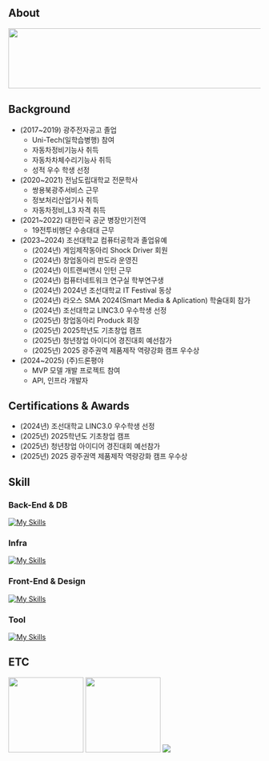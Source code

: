 <!-- About -->
<div>
  <h2>About</h2>
  <a href="https://github.com/devxb/gitanimals">
    <img src="https://render.gitanimals.org/lines/{scorve12}?pet-id=1" width="1000" height="120"/>
  </a>
</div>

<div>
  <h2>Background</h2>
  <ul>
    <li>(2017~2019) 광주전자공고 졸업
      <ul>
        <li>Uni-Tech(일학습병행) 참여</li>
        <li>자동차정비기능사 취득</li>
        <li>자동차차체수리기능사 취득</li>
        <li>성적 우수 학생 선정</li>
      </ul>
    </li>
    <li>(2020~2021) 전남도립대학교 전문학사
      <ul>
        <li>쌍용북광주서비스 근무</li>
        <li>정보처리산업기사 취득</li>
        <li>자동차정비_L3 자격 취득</li>
      </ul>
    </li>
    <li>(2021~2022) 대한민국 공군 병장만기전역
      <ul>
        <li>19전투비행단 수송대대 근무</li>
      </ul>
    </li>
    <li>(2023~2024) 조선대학교 컴퓨터공학과 졸업유예
      <ul>
        <li>(2024년) 게임제작동아리 Shock Driver 회원</li>
        <li>(2024년) 창업동아리 판도라 운영진</li>
        <li>(2024년) 이트랜씨앤시 인턴 근무</li>
        <li>(2024년) 컴퓨터네트워크 연구실 학부연구생</li>
        <li>(2024년) 2024년 조선대학교 IT Festival 동상</li>
        <li>(2024년) 라오스 SMA 2024(Smart Media & Aplication) 학술대회 참가</li>
        <li>(2024년) 조선대학교 LINC3.0 우수학생 선정</li>
        <li>(2025년) 창업동아리 Produck 회장</li>
        <li>(2025년) 2025학년도 기초창업 캠프</li>
        <li>(2025년) 청년창업 아이디어 경진대회 예선참가</li>
        <li>(2025년) 2025 광주권역 제품제작 역량강화 캠프 우수상</li>
      </ul>
    </li>
    <li>(2024~2025) (주)드론평야
      <ul>
        <li>MVP 모델 개발 프로젝트 참여</li>
        <li>API, 인프라 개발자</li>
      </ul>
    </li>
  </ul>
</div>

<div>
  <h2>Certifications & Awards</h2>
  <ul>
    <li>(2024년) 조선대학교 LINC3.0 우수학생 선정</li>
    <li>(2025년) 2025학년도 기초창업 캠프</li>
    <li>(2025년) 청년창업 아이디어 경진대회 예선참가</li>
    <li>(2025년) 2025 광주권역 제품제작 역량강화 캠프 우수상</li>
  </ul>
<div>
<!-- Skill -->
<div>
  <h2>Skill</h2>
  <h3>Back-End & DB</h3>
  <a href="https://skillicons.dev" style="vertical-align: middle;">
    <img src="https://skillicons.dev/icons?i=spring,django,,postgresql,mysql,redis&theme=light" alt="My Skills" />
  </a>
  <h3>Infra</h3>
  <a href="https://skillicons.dev" style="vertical-align: middle;">
    <img src="https://skillicons.dev/icons?i=aws,docker,vercel&theme=light" alt="My Skills" />
  </a>

  <h3>Front-End & Design</h3>
  <a href="https://skillicons.dev" style="vertical-align: middle;">
    <img src="https://skillicons.dev/icons?i=react,nodejs,npm,,figma&theme=light" alt="My Skills" />
  </a>

  <h3>Tool</h3>
  <a href="https://skillicons.dev" style="vertical-align: middle;">
    <img src="https://skillicons.dev/icons?i=discord,postman,vscode,notion&theme=light" alt="My Skills" />
  </a>
</div>

<!-- ETC -->
<div>
  <h2>ETC</h2>
   
  <img src="https://github-readme-stats.vercel.app/api?username=scorve12&show_icons=true&theme=catppuccino" height="150">
  <img src="http://mazassumnida.wtf/api/v2/generate_badge?boj=socrve5322" height="150">

  <img src="https://github-profile-trophy.vercel.app/?username=scorve12&column=-1">
</div>